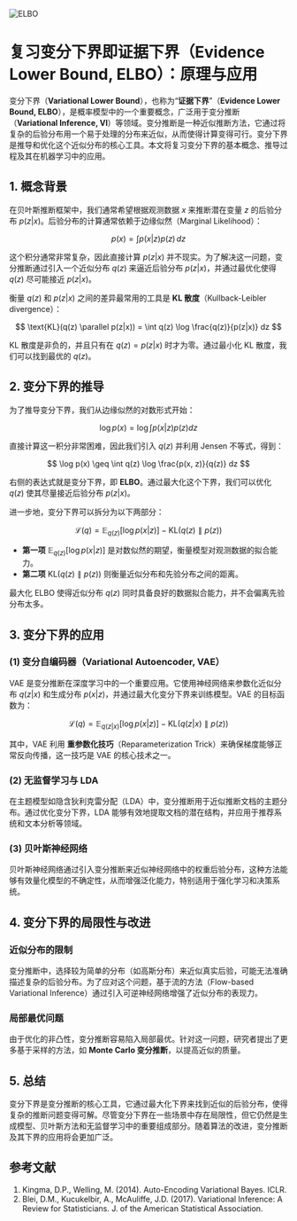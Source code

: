 ![ELBO](ML/ELBO/ELBO.png)
# 复习变分下界即证据下界（Evidence Lower Bound, ELBO）：原理与应用

变分下界（**Variational Lower Bound**），也称为“**证据下界**”（**Evidence Lower Bound, ELBO**），是概率模型中的一个重要概念，广泛用于变分推断（**Variational Inference, VI**）等领域。变分推断是一种近似推断方法，它通过将复杂的后验分布用一个易于处理的分布来近似，从而使得计算变得可行。变分下界是推导和优化这个近似分布的核心工具。本文将复习变分下界的基本概念、推导过程及其在机器学习中的应用。

## 1. 概念背景

在贝叶斯推断框架中，我们通常希望根据观测数据 $x$ 来推断潜在变量 $z$ 的后验分布 $p(z|x)$。后验分布的计算通常依赖于边缘似然（Marginal Likelihood）：

$$
p(x) = \int p(x|z) p(z) \, dz
$$

这个积分通常非常复杂，因此直接计算 $p(z|x)$ 并不现实。为了解决这一问题，变分推断通过引入一个近似分布 $q(z)$ 来逼近后验分布 $p(z|x)$，并通过最优化使得 $q(z)$ 尽可能接近 $p(z|x)$。

衡量 $q(z)$ 和 $p(z|x)$ 之间的差异最常用的工具是 **KL 散度**（Kullback-Leibler divergence）：

$$
\text{KL}(q(z) \parallel p(z|x)) = \int q(z) \log \frac{q(z)}{p(z|x)} dz
$$

KL 散度是非负的，并且只有在 $q(z) = p(z|x)$ 时才为零。通过最小化 KL 散度，我们可以找到最优的 $q(z)$。

## 2. 变分下界的推导

为了推导变分下界，我们从边缘似然的对数形式开始：

$$
\log p(x) = \log \int p(x|z) p(z) dz
$$

直接计算这一积分非常困难，因此我们引入 $q(z)$ 并利用 Jensen 不等式，得到：

$$
\log p(x) \geq \int q(z) \log \frac{p(x, z)}{q(z)} dz
$$

右侧的表达式就是变分下界，即 **ELBO**。通过最大化这个下界，我们可以优化 $q(z)$ 使其尽量接近后验分布 $p(z|x)$。

进一步地，变分下界可以拆分为以下两部分：

$$
\mathcal{L}(q) = \mathbb{E}_{q(z)}[\log p(x|z)] - \text{KL}(q(z) \parallel p(z))
$$

- **第一项** $\mathbb{E}_{q(z)}[\log p(x|z)]$ 是对数似然的期望，衡量模型对观测数据的拟合能力。
- **第二项** $\text{KL}(q(z) \parallel p(z))$ 则衡量近似分布和先验分布之间的距离。

最大化 ELBO 使得近似分布 $q(z)$ 同时具备良好的数据拟合能力，并不会偏离先验分布太多。

## 3. 变分下界的应用

### (1) 变分自编码器（**Variational Autoencoder, VAE**）

VAE 是变分推断在深度学习中的一个重要应用。它使用神经网络来参数化近似分布 $q(z|x)$ 和生成分布 $p(x|z)$，并通过最大化变分下界来训练模型。VAE 的目标函数为：

$$
\mathcal{L}(q) = \mathbb{E}_{q(z|x)}[\log p(x|z)] - \text{KL}(q(z|x) \parallel p(z))
$$

其中，VAE 利用 **重参数化技巧**（Reparameterization Trick）来确保梯度能够正常反向传播，这一技巧是 VAE 的核心技术之一。

### (2) 无监督学习与 LDA

在主题模型如隐含狄利克雷分配（LDA）中，变分推断用于近似推断文档的主题分布。通过优化变分下界，LDA 能够有效地提取文档的潜在结构，并应用于推荐系统和文本分析等领域。

### (3) 贝叶斯神经网络

贝叶斯神经网络通过引入变分推断来近似神经网络中的权重后验分布，这种方法能够有效量化模型的不确定性，从而增强泛化能力，特别适用于强化学习和决策系统。

## 4. 变分下界的局限性与改进

### 近似分布的限制

变分推断中，选择较为简单的分布（如高斯分布）来近似真实后验，可能无法准确描述复杂的后验分布。为了应对这个问题，基于流的方法（Flow-based Variational Inference）通过引入可逆神经网络增强了近似分布的表现力。

### 局部最优问题

由于优化的非凸性，变分推断容易陷入局部最优。针对这一问题，研究者提出了更多基于采样的方法，如 **Monte Carlo 变分推断**，以提高近似的质量。

## 5. 总结

变分下界是变分推断的核心工具，它通过最大化下界来找到近似的后验分布，使得复杂的推断问题变得可解。尽管变分下界在一些场景中存在局限性，但它仍然是生成模型、贝叶斯方法和无监督学习中的重要组成部分。随着算法的改进，变分推断及其下界的应用将会更加广泛。

## 参考文献

1. Kingma, D.P., Welling, M. (2014). Auto-Encoding Variational Bayes. ICLR.
2. Blei, D.M., Kucukelbir, A., McAuliffe, J.D. (2017). Variational Inference: A Review for Statisticians. J. of the American Statistical Association.
